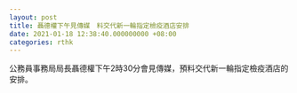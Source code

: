 ```yaml
---
layout: post
title: 聶德權下午見傳媒　料交代新一輪指定檢疫酒店安排
date: 2021-01-18 12:38:40.000000000 +08:00
categories: rthk
---
```


公務員事務局局長聶德權下午2時30分會見傳媒，預料交代新一輪指定檢疫酒店的安排。
